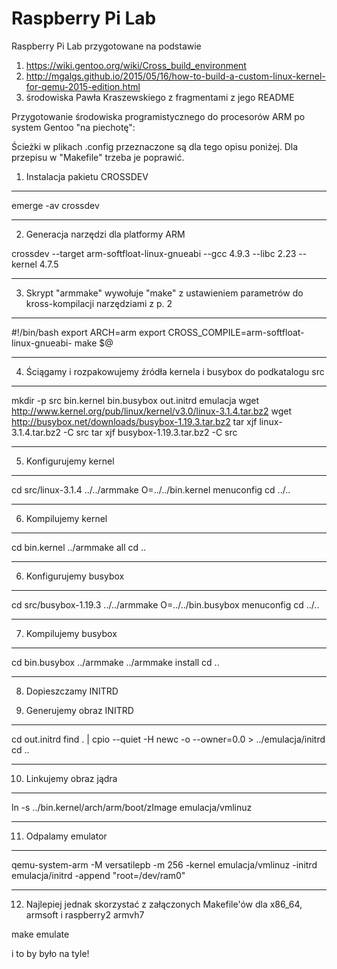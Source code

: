 # Raspberry Pi Lab

Raspberry Pi Lab przygotowane na podstawie 
1) https://wiki.gentoo.org/wiki/Cross_build_environment
2) http://mgalgs.github.io/2015/05/16/how-to-build-a-custom-linux-kernel-for-qemu-2015-edition.html
3) środowiska Pawła Kraszewskiego z fragmentami z jego README

Przygotowanie środowiska programistycznego do procesorów ARM po system Gentoo
"na piechotę":

Ścieżki w plikach .config przeznaczone są dla tego opisu poniżej. Dla przepisu
w "Makefile" trzeba je poprawić.

1. Instalacja pakietu CROSSDEV

----------------------------------------------------------------------------

emerge -av crossdev

----------------------------------------------------------------------------

2. Generacja narzędzi dla platformy ARM

crossdev --target arm-softfloat-linux-gnueabi --gcc 4.9.3 --libc 2.23 --kernel 4.7.5

----------------------------------------------------------------------------

3. Skrypt "armmake" wywołuje "make" z ustawieniem parametrów do kross-kompilacji
   narzędziami z p. 2

----------------------------------------------------------------------------

#!/bin/bash
export ARCH=arm
export CROSS_COMPILE=arm-softfloat-linux-gnueabi-
make $@

----------------------------------------------------------------------------

4. Ściągamy i rozpakowujemy źródła kernela i busybox do podkatalogu src

----------------------------------------------------------------------------

mkdir -p src bin.kernel bin.busybox out.initrd emulacja
wget http://www.kernel.org/pub/linux/kernel/v3.0/linux-3.1.4.tar.bz2
wget http://busybox.net/downloads/busybox-1.19.3.tar.bz2
tar xjf linux-3.1.4.tar.bz2 -C src
tar xjf busybox-1.19.3.tar.bz2 -C src

----------------------------------------------------------------------------

5. Konfigurujemy kernel

----------------------------------------------------------------------------

cd src/linux-3.1.4
../../armmake O=../../bin.kernel menuconfig
cd ../..

----------------------------------------------------------------------------

6. Kompilujemy kernel

----------------------------------------------------------------------------

cd bin.kernel
../armmake all
cd ..

----------------------------------------------------------------------------

6. Konfigurujemy busybox

----------------------------------------------------------------------------

cd src/busybox-1.19.3
../../armmake O=../../bin.busybox menuconfig
cd ../..

----------------------------------------------------------------------------

7. Kompilujemy busybox

----------------------------------------------------------------------------

cd bin.busybox
../armmake
../armmake install
cd ..

----------------------------------------------------------------------------

8. Dopieszczamy INITRD

9. Generujemy obraz INITRD

----------------------------------------------------------------------------

cd out.initrd
find . | cpio --quiet -H newc -o --owner=0.0 > ../emulacja/initrd
cd ..

----------------------------------------------------------------------------

10. Linkujemy obraz jądra

----------------------------------------------------------------------------

ln -s ../bin.kernel/arch/arm/boot/zImage emulacja/vmlinuz

----------------------------------------------------------------------------

11. Odpalamy emulator

----------------------------------------------------------------------------

qemu-system-arm -M versatilepb -m 256 -kernel emulacja/vmlinuz -initrd emulacja/initrd -append "root=/dev/ram0"

----------------------------------------------------------------------------

12. Najlepiej jednak skorzystać z załączonych Makefile'ów dla x86_64, armsoft i raspberry2 armvh7

make emulate

i to by było na tyle!
